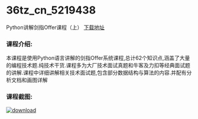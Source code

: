 # 36tz_cn_5219438
Python讲解剑指Offer课程（上）
[下载地址](http://www.36tz.cn/article/5219438 "下载地址")
### 课程介绍:
本课程是使用Python语言讲解的剑指Offer系统课程,总计62个知识点,涵盖了大量的编程技术题.纯技术干货.课程多为大厂技术面试真题和牛客及力扣等经典面试题的讲解.课程中详细讲解相关技术面试题,包含部分数据结构与算法的内容.并配有分析文档和画图详解

### 课程截图:
[![download](http://36tz.cn/muke_img/2021_04_2-30.png "下载地址")](http://www.36tz.cn "下载地址")
